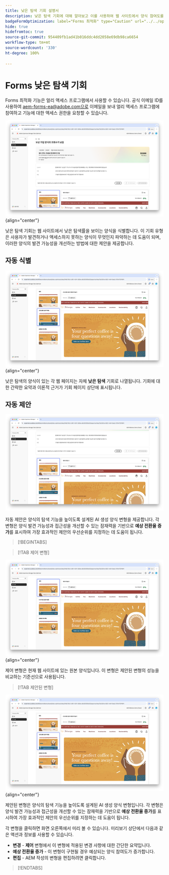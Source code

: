 ```yaml
---
title: 낮은 탐색 기회 설명서
description: 낮은 탐색 기회에 대해 알아보고 이를 사용하여 웹 사이트에서 양식 참여도를 개선하는 방법을 알아봅니다.
badgeFormOptimization: label="Forms 최적화" type="Caution" url="../../opportunity-types/form-optimization.md" tooltip="Forms 최적화"
hide: true
hidefromtoc: true
source-git-commit: 954409fb1ad41b016ddc4dd2058e69db98ca6654
workflow-type: tm+mt
source-wordcount: '330'
ht-degree: 100%

---
```



# Forms 낮은 탐색 기회

<span class="preview"> Forms 최적화 기능은 얼리 액세스 프로그램에서 사용할 수 있습니다. 공식 이메일 ID를 사용하여 aem-forms-ea@adobe.com으로 이메일을 보내 얼리 액세스 프로그램에 참여하고 기능에 대한 액세스 권한을 요청할 수 있습니다. </span>

![낮은 탐색 기회](./assets/low-navigation/hero.png){align="center"}

낮은 탐색 기회는 웹 사이트에서 낮은 탐색률을 보이는 양식을 식별합니다. 이 기회 유형은 사용자가 발견하거나 액세스하지 못하는 양식이 무엇인지 파악하는 데 도움이 되며, 이러한 양식의 발견 가능성을 개선하는 방법에 대한 제안을 제공합니다.

## 자동 식별

![낮은 탐색 자동 식별](./assets/low-navigation/auto-identify.png){align="center"}

낮은 탐색의 양식이 있는 각 웹 페이지는 자체 **낮은 탐색** 기회로 나열됩니다. 기회에 대한 간략한 요약과 이론적 근거가 기회 페이지 상단에 표시됩니다.

## 자동 제안

![낮은 탐색 자동 제안](./assets/low-navigation/auto-suggest.png)

자동 제안은 양식의 탐색 기능을 높이도록 설계된 AI 생성 양식 변형을 제공합니다. 각 변형은 양식 발견 가능성과 접근성을 개선할 수 있는 잠재력을 기반으로 **예상 전환율 증가**&#x200B;를 표시하여 가장 효과적인 제안의 우선순위를 지정하는 데 도움이 됩니다.

>[!BEGINTABS]

>[!TAB 제어 변형]

![제어 변형](./assets/low-navigation/control-variation.png){align="center"}

제어 변형은 현재 웹 사이트에 있는 원본 양식입니다. 이 변형은 제안된 변형의 성능을 비교하는 기준선으로 사용됩니다.

>[!TAB 제안된 변형]

![제안된 변형](./assets/low-navigation/suggested-variations.png){align="center"}

제안된 변형은 양식의 탐색 기능을 높이도록 설계된 AI 생성 양식 변형입니다. 각 변형은 양식 발견 가능성과 접근성을 개선할 수 있는 잠재력을 기반으로 **예상 전환율 증가**&#x200B;를 표시하여 가장 효과적인 제안의 우선순위를 지정하는 데 도움이 됩니다.

각 변형을 클릭하면 화면 오른쪽에서 미리 볼 수 있습니다. 미리보기 상단에서 다음과 같은 액션과 정보를 사용할 수 있습니다.

* **변경** - **제어** 변형에서 이 변형에 적용된 변경 사항에 대한 간단한 요약입니다.
* **예상 전환율 증가** - 이 변형이 구현될 경우 예상되는 양식 참여도가 증가합니다.
* **편집** - AEM 작성의 변형을 편집하려면 클릭합니다.

>[!ENDTABS]

<!-- 

## Auto-optimize

[!BADGE Ultimate]{type=Positive tooltip="Ultimate"}

![Auto-optimize low navigation](./assets/low-views/auto-optimize.png){align="center"}

Sites Optimizer Ultimate adds the ability to deploy auto-optimization for the issues found by the low navigation opportunity.

>[!BEGINTABS]

>[!TAB Test multiple]


>[!TAB Publish selected]

{{auto-optimize-deploy-optimization-slack}}

>[!TAB Request approval]

{{auto-optimize-request-approval}}

>[!ENDTABS]

-->
